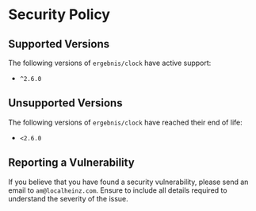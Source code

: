 # Security Policy

## Supported Versions

The following versions of `ergebnis/clock` have active support:

- `^2.6.0`

## Unsupported Versions

The following versions of `ergebnis/clock` have reached their end of life:

- `<2.6.0`

## Reporting a Vulnerability

If you believe that you have found a security vulnerability, please send an email to `am@localheinz.com`. Ensure to include all details required to understand the severity of the issue.

